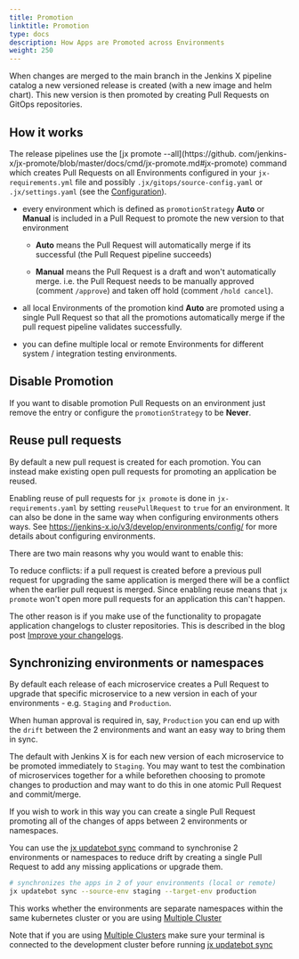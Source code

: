 ```yaml
---
title: Promotion
linktitle: Promotion
type: docs
description: How Apps are Promoted across Environments
weight: 250
---
```


When changes are merged to the main branch in the Jenkins X pipeline catalog a new versioned release is created (with a new image and helm chart). This new version is then promoted by creating Pull Requests on GitOps repositories.

## How it works

The release pipelines use the [jx promote --all](https://github.
com/jenkins-x/jx-promote/blob/master/docs/cmd/jx-promote.md#jx-promote) command which creates Pull Requests on all 
Environments configured in your `jx-requirements.yml` file and possibly `.jx/gitops/source-config.yaml` or 
`.jx/settings.yaml` (see the [Configuration](/v3/develop/environments/config/)).

* every environment which is defined as `promotionStrategy` **Auto** or **Manual** is included in a Pull Request to promote the new version to that environment

  * **Auto** means the Pull Request will automatically merge if its successful (the Pull Request pipeline succeeds)

  * **Manual** means the Pull Request is a draft and won't automatically merge. i.e. the Pull Request needs to be manually approved (comment `/approve`) and taken off hold (comment `/hold cancel`). 

* all local Environments of the promotion kind **Auto** are promoted using a single Pull Request so that all the promotions automatically merge if the pull request pipeline validates successfully.

* you can define multiple local or remote Environments for different system / integration testing environments.


## Disable Promotion

If you want to disable promotion Pull Requests on an environment just remove the entry or configure the 
`promotionStrategy` to be **Never**.

## Reuse pull requests

By default a new pull request is created for each promotion. You can instead make existing open pull requests for 
promoting an application be reused. 

Enabling reuse of pull requests for `jx promote` is done in `jx-requirements.yaml` by setting `reusePullRequest` to 
`true` for an environment. It can also be done in the same way when configuring environments others ways. See 
https://jenkins-x.io/v3/develop/environments/config/ for more details about configuring environments.

There are two main reasons why you would want to enable this:

To reduce conflicts: if a pull request is created before a previous pull request for upgrading the same application is 
merged there will be a conflict when the earlier pull request is merged. Since enabling reuse means that `jx 
promote` won't open more pull requests for an application this can't happen. 

The other reason is if you make use of the functionality to propagate application changelogs to cluster 
repositories. This is described in the blog post
[Improve your changelogs](/blog/2023/05/24/propagate-changelogs/#reuse-pull-requests).

## Synchronizing environments or namespaces

By default each release of each microservice creates a Pull Request to upgrade that specific microservice to a new version in each of your environments - e.g. `Staging` and `Production`.

When human approval is required in, say, `Production` you can end up with the `drift` between the 2 environments and want an easy way to bring them in sync.


The default with Jenkins X is for each new version of each microservice to be promoted immediately to `Staging`. You may want to test the combination of microservices together for a while beforethen choosing to promote changes to production and may want to do this in one atomic Pull Request and commit/merge.

If you wish to work in this way you can create a single Pull Request promoting all of the changes of apps between 2 environments or namespaces.

You can use the [jx updatebot sync](/v3/develop/reference/jx/updatebot/sync/) command to synchronise 2 environments or namespaces to reduce drift by creating a single Pull Request to add any missing applications or upgrade them.

```bash 
# synchronizes the apps in 2 of your environments (local or remote)
jx updatebot sync --source-env staging --target-env production
```

This works whether the environments are separate namespaces within the same kubernetes cluster or you are using [Multiple Cluster](/v3/admin/guides/multi-cluster/)

Note that if you are using [Multiple Clusters](/v3/admin/guides/multi-cluster/) make sure your terminal is connected to the development cluster before running [jx updatebot sync](/v3/develop/reference/jx/updatebot/sync/)
